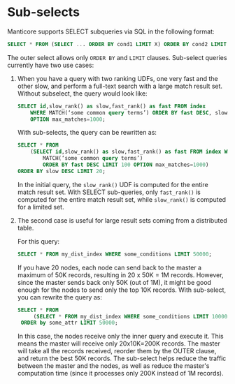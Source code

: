 # Sub-selects

Manticore supports SELECT subqueries via SQL in the following format:

```sql
SELECT * FROM (SELECT ... ORDER BY cond1 LIMIT X) ORDER BY cond2 LIMIT Y
```

The outer select allows only `ORDER BY` and `LIMIT` clauses. Sub-select queries currently have two use cases:

1. When you have a query with two ranking UDFs, one very fast and the other slow, and perform a full-text search with a large match result set. Without subselect, the query would look like:

    ```sql
    SELECT id,slow_rank() as slow,fast_rank() as fast FROM index
        WHERE MATCH(‘some common query terms’) ORDER BY fast DESC, slow DESC LIMIT 20
        OPTION max_matches=1000;
    ```

    With sub-selects, the query can be rewritten as:

    ```sql
    SELECT * FROM
        (SELECT id,slow_rank() as slow,fast_rank() as fast FROM index WHERE
            MATCH(‘some common query terms’)
            ORDER BY fast DESC LIMIT 100 OPTION max_matches=1000)
    ORDER BY slow DESC LIMIT 20;
    ```

    In the initial query, the `slow_rank()` UDF is computed for the entire match result set. With SELECT sub-queries, only `fast_rank()` is computed for the entire match result set, while `slow_rank()` is computed for a limited set.

2. The second case is useful for large result sets coming from a distributed table.

    For this query:

    ```sql
    SELECT * FROM my_dist_index WHERE some_conditions LIMIT 50000;
    ```

    If you have 20 nodes, each node can send back to the master a maximum of 50K records, resulting in 20 x 50K = 1M records. However, since the master sends back only 50K (out of 1M), it might be good enough for the nodes to send only the top 10K records. With sub-select, you can rewrite the query as:

    ```sql
    SELECT * FROM
         (SELECT * FROM my_dist_index WHERE some_conditions LIMIT 10000)
     ORDER by some_attr LIMIT 50000;
    ```

    In this case, the nodes receive only the inner query and execute it. This means the master will receive only 20x10K=200K records. The master will take all the records received, reorder them by the OUTER clause, and return the best 50K records. The sub-select helps reduce the traffic between the master and the nodes, as well as reduce the master's computation time (since it processes only 200K instead of 1M records).
<!-- proofread -->
